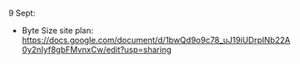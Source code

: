 9 Sept:
 - Byte Size site plan: https://docs.google.com/document/d/1bwQd9o9c78_uJ19iUDrpINb22A0y2nIyf8gbFMvnxCw/edit?usp=sharing
